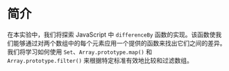 # 简介

在本实验中，我们将探索 JavaScript 中 `differenceBy` 函数的实现。该函数使我们能够通过对两个数组中的每个元素应用一个提供的函数来找出它们之间的差异。我们将学习如何使用 `Set`、`Array.prototype.map()` 和 `Array.prototype.filter()` 来根据特定标准有效地比较和过滤数组。
